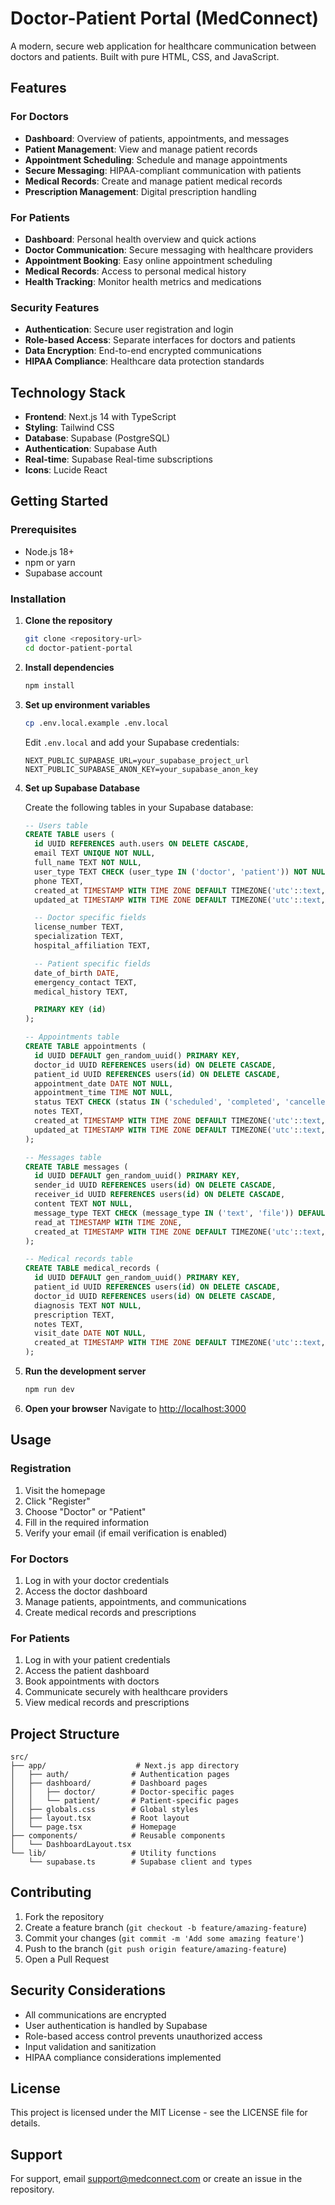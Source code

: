 # Doctor-Patient Portal (MedConnect)

A modern, secure web application for healthcare communication between doctors and patients. Built with pure HTML, CSS, and JavaScript.

## Features

### For Doctors
- **Dashboard**: Overview of patients, appointments, and messages
- **Patient Management**: View and manage patient records
- **Appointment Scheduling**: Schedule and manage appointments
- **Secure Messaging**: HIPAA-compliant communication with patients
- **Medical Records**: Create and manage patient medical records
- **Prescription Management**: Digital prescription handling

### For Patients
- **Dashboard**: Personal health overview and quick actions
- **Doctor Communication**: Secure messaging with healthcare providers
- **Appointment Booking**: Easy online appointment scheduling
- **Medical Records**: Access to personal medical history
- **Health Tracking**: Monitor health metrics and medications

### Security Features
- **Authentication**: Secure user registration and login
- **Role-based Access**: Separate interfaces for doctors and patients
- **Data Encryption**: End-to-end encrypted communications
- **HIPAA Compliance**: Healthcare data protection standards

## Technology Stack

- **Frontend**: Next.js 14 with TypeScript
- **Styling**: Tailwind CSS
- **Database**: Supabase (PostgreSQL)
- **Authentication**: Supabase Auth
- **Real-time**: Supabase Real-time subscriptions
- **Icons**: Lucide React

## Getting Started

### Prerequisites
- Node.js 18+
- npm or yarn
- Supabase account

### Installation

1. **Clone the repository**
   ```bash
   git clone <repository-url>
   cd doctor-patient-portal
   ```

2. **Install dependencies**
   ```bash
   npm install
   ```

3. **Set up environment variables**
   ```bash
   cp .env.local.example .env.local
   ```

   Edit `.env.local` and add your Supabase credentials:
   ```
   NEXT_PUBLIC_SUPABASE_URL=your_supabase_project_url
   NEXT_PUBLIC_SUPABASE_ANON_KEY=your_supabase_anon_key
   ```

4. **Set up Supabase Database**

   Create the following tables in your Supabase database:

   ```sql
   -- Users table
   CREATE TABLE users (
     id UUID REFERENCES auth.users ON DELETE CASCADE,
     email TEXT UNIQUE NOT NULL,
     full_name TEXT NOT NULL,
     user_type TEXT CHECK (user_type IN ('doctor', 'patient')) NOT NULL,
     phone TEXT,
     created_at TIMESTAMP WITH TIME ZONE DEFAULT TIMEZONE('utc'::text, NOW()) NOT NULL,
     updated_at TIMESTAMP WITH TIME ZONE DEFAULT TIMEZONE('utc'::text, NOW()) NOT NULL,

     -- Doctor specific fields
     license_number TEXT,
     specialization TEXT,
     hospital_affiliation TEXT,

     -- Patient specific fields
     date_of_birth DATE,
     emergency_contact TEXT,
     medical_history TEXT,

     PRIMARY KEY (id)
   );

   -- Appointments table
   CREATE TABLE appointments (
     id UUID DEFAULT gen_random_uuid() PRIMARY KEY,
     doctor_id UUID REFERENCES users(id) ON DELETE CASCADE,
     patient_id UUID REFERENCES users(id) ON DELETE CASCADE,
     appointment_date DATE NOT NULL,
     appointment_time TIME NOT NULL,
     status TEXT CHECK (status IN ('scheduled', 'completed', 'cancelled')) DEFAULT 'scheduled',
     notes TEXT,
     created_at TIMESTAMP WITH TIME ZONE DEFAULT TIMEZONE('utc'::text, NOW()) NOT NULL,
     updated_at TIMESTAMP WITH TIME ZONE DEFAULT TIMEZONE('utc'::text, NOW()) NOT NULL
   );

   -- Messages table
   CREATE TABLE messages (
     id UUID DEFAULT gen_random_uuid() PRIMARY KEY,
     sender_id UUID REFERENCES users(id) ON DELETE CASCADE,
     receiver_id UUID REFERENCES users(id) ON DELETE CASCADE,
     content TEXT NOT NULL,
     message_type TEXT CHECK (message_type IN ('text', 'file')) DEFAULT 'text',
     read_at TIMESTAMP WITH TIME ZONE,
     created_at TIMESTAMP WITH TIME ZONE DEFAULT TIMEZONE('utc'::text, NOW()) NOT NULL
   );

   -- Medical records table
   CREATE TABLE medical_records (
     id UUID DEFAULT gen_random_uuid() PRIMARY KEY,
     patient_id UUID REFERENCES users(id) ON DELETE CASCADE,
     doctor_id UUID REFERENCES users(id) ON DELETE CASCADE,
     diagnosis TEXT NOT NULL,
     prescription TEXT,
     notes TEXT,
     visit_date DATE NOT NULL,
     created_at TIMESTAMP WITH TIME ZONE DEFAULT TIMEZONE('utc'::text, NOW()) NOT NULL
   );
   ```

5. **Run the development server**
   ```bash
   npm run dev
   ```

6. **Open your browser**
   Navigate to [http://localhost:3000](http://localhost:3000)

## Usage

### Registration
1. Visit the homepage
2. Click "Register"
3. Choose "Doctor" or "Patient"
4. Fill in the required information
5. Verify your email (if email verification is enabled)

### For Doctors
1. Log in with your doctor credentials
2. Access the doctor dashboard
3. Manage patients, appointments, and communications
4. Create medical records and prescriptions

### For Patients
1. Log in with your patient credentials
2. Access the patient dashboard
3. Book appointments with doctors
4. Communicate securely with healthcare providers
5. View medical records and prescriptions

## Project Structure

```
src/
├── app/                    # Next.js app directory
│   ├── auth/              # Authentication pages
│   ├── dashboard/         # Dashboard pages
│   │   ├── doctor/        # Doctor-specific pages
│   │   └── patient/       # Patient-specific pages
│   ├── globals.css        # Global styles
│   ├── layout.tsx         # Root layout
│   └── page.tsx           # Homepage
├── components/            # Reusable components
│   └── DashboardLayout.tsx
└── lib/                   # Utility functions
    └── supabase.ts        # Supabase client and types
```

## Contributing

1. Fork the repository
2. Create a feature branch (`git checkout -b feature/amazing-feature`)
3. Commit your changes (`git commit -m 'Add some amazing feature'`)
4. Push to the branch (`git push origin feature/amazing-feature`)
5. Open a Pull Request

## Security Considerations

- All communications are encrypted
- User authentication is handled by Supabase
- Role-based access control prevents unauthorized access
- Input validation and sanitization
- HIPAA compliance considerations implemented

## License

This project is licensed under the MIT License - see the LICENSE file for details.

## Support

For support, email support@medconnect.com or create an issue in the repository.
